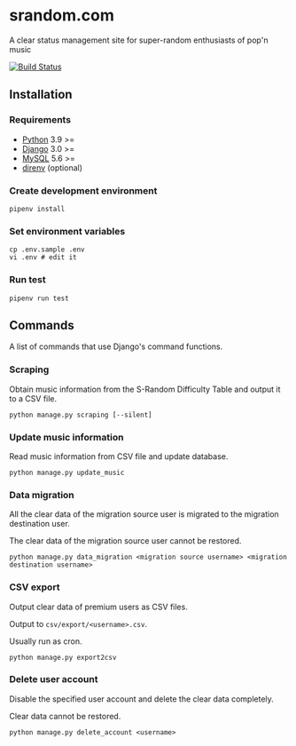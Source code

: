 # srandom.com
A clear status management site for super-random enthusiasts of pop'n music

[![Build Status](https://travis-ci.com/sapuri/srandom.com.svg?token=xwpmsyc4SnBSSQnifEya&branch=master)](https://travis-ci.com/sapuri/srandom.com)

## Installation
### Requirements
- [Python](https://www.python.org/) 3.9 >=
- [Django](https://www.djangoproject.com/) 3.0 >=
- [MySQL](https://www.mysql.com/) 5.6 >=
- [direnv](https://github.com/direnv/direnv#install) (optional)

### Create development environment
```
pipenv install
```

### Set environment variables
```shell
cp .env.sample .env
vi .env # edit it
```

### Run test
```
pipenv run test
```

## Commands
A list of commands that use Django's command functions.

### Scraping
Obtain music information from the S-Random Difficulty Table and output it to a CSV file.

```
python manage.py scraping [--silent]
```

### Update music information
Read music information from CSV file and update database.

```
python manage.py update_music
```

### Data migration
All the clear data of the migration source user is migrated to the migration destination user.

The clear data of the migration source user cannot be restored.

```
python manage.py data_migration <migration source username> <migration destination username>
```

### CSV export
Output clear data of premium users as CSV files.

Output to `csv/export/<username>.csv`.

Usually run as cron.

```
python manage.py export2csv
```

### Delete user account
Disable the specified user account and delete the clear data completely.

Clear data cannot be restored.

```
python manage.py delete_account <username>
```

